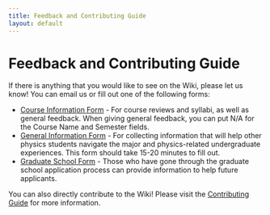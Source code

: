 ```yaml
---
title: Feedback and Contributing Guide
layout: default
---
```

<link rel="stylesheet" href="/main.css">

# Feedback and Contributing Guide

If there is anything that you would like to see on the Wiki, please let us know! You can email us or fill out one of the following forms:
- [Course Information Form](https://docs.google.com/forms/d/e/1FAIpQLSdVJW974eg64R3mRVyuIaXaxqwjfqlDbGz9ZBlcsLmT27sKBw/viewform?usp=sf_link) - For course reviews and syllabi, as well as general feedback. When giving general feedback, you can put N/A for the Course Name and Semester fields.
- [General Information Form](https://docs.google.com/forms/d/e/1FAIpQLSeBCZtxS9I12h6yh4r812hkA84ahjEZB4OdpKflsojKC-bRXQ/viewform?usp=sf_link) - For collecting information that will help other physics students navigate the major and physics-related undergraduate experiences. This form should take 15-20 minutes to fill out.
- [Graduate School Form](https://docs.google.com/forms/d/e/1FAIpQLSc6K0H1C6qkqvBu-YDNz3n_lMUEe_26hxcxK-sYbZWF8AEsvA/viewform?usp=sf_link) - Those who have gone through the graduate school application process can provide information to help future applicants.

You can also directly contribute to the Wiki! Please visit the [Contributing Guide](/contributing_guide.html) for more information.
